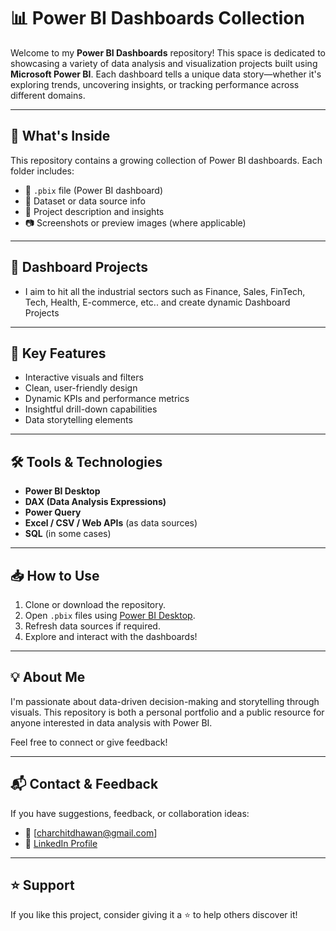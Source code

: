 # 📊 Power BI Dashboards Collection

Welcome to my **Power BI Dashboards** repository! This space is dedicated to showcasing a variety of data analysis and visualization projects built using **Microsoft Power BI**. Each dashboard tells a unique data story—whether it's exploring trends, uncovering insights, or tracking performance across different domains.

---

## 🚀 What's Inside

This repository contains a growing collection of Power BI dashboards. Each folder includes:

- 📁 `.pbix` file (Power BI dashboard)
- 📄 Dataset or data source info
- 📝 Project description and insights
- 📷 Screenshots or preview images (where applicable)

---

## 📂 Dashboard Projects
- I aim to hit all the industrial sectors such as Finance, Sales, FinTech, Tech, Health, E-commerce, etc.. and create dynamic Dashboard Projects 
---

## 📌 Key Features

- Interactive visuals and filters  
- Clean, user-friendly design  
- Dynamic KPIs and performance metrics  
- Insightful drill-down capabilities  
- Data storytelling elements

---

## 🛠 Tools & Technologies

- **Power BI Desktop**
- **DAX (Data Analysis Expressions)**
- **Power Query**
- **Excel / CSV / Web APIs** (as data sources)
- **SQL** (in some cases)

---

## 📥 How to Use

1. Clone or download the repository.
2. Open `.pbix` files using [Power BI Desktop](https://powerbi.microsoft.com/desktop/).
3. Refresh data sources if required.
4. Explore and interact with the dashboards!

---

## 💡 About Me

I'm passionate about data-driven decision-making and storytelling through visuals. This repository is both a personal portfolio and a public resource for anyone interested in data analysis with Power BI.

Feel free to connect or give feedback!

---

## 📬 Contact & Feedback

If you have suggestions, feedback, or collaboration ideas:

- 📧 [charchitdhawan@gmail.com]
- 💼 [LinkedIn Profile](https://www.linkedin.com/in/charchit-dhawan-902232110/)


---

## ⭐️ Support

If you like this project, consider giving it a ⭐️ to help others discover it!

